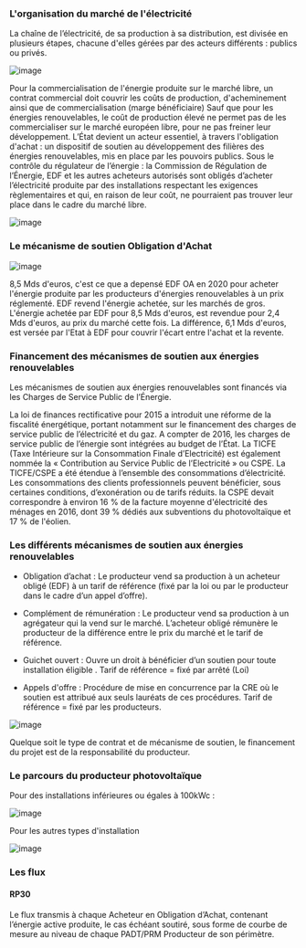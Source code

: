### L'organisation du marché de l'électricité

La chaîne de l’électricité, de sa production à sa distribution, est divisée en plusieurs étapes, chacune d'elles gérées par des acteurs différents : publics ou privés.

![image](https://github.com/user-attachments/assets/57574d69-5168-49f1-909b-92ce21bb5340)

Pour la commercialisation de l'énergie produite sur le marché libre, un contrat commercial doit couvrir les coûts de production, d'acheminement ainsi que de commercialisation (marge bénéficiaire)
Sauf que pour les énergies renouvelables, le coût de production élevé ne permet pas de les commercialiser sur le marché européen libre, pour ne pas freiner leur développement. 
L’État devient un acteur essentiel, à travers l'obligation d'achat : un dispositif de soutien au développement des filières des énergies renouvelables, mis en place par les pouvoirs publics.
Sous le contrôle du régulateur de l’énergie : la Commission de Régulation de l’Énergie, EDF et les autres acheteurs autorisés sont obligés d’acheter l’électricité produite par des installations respectant les exigences règlementaires et qui, en raison de leur coût, ne pourraient pas trouver leur place dans le cadre du marché libre.

![image](https://github.com/user-attachments/assets/c3d19e46-0ddb-45eb-ae3a-46dacda7544f)

### Le mécanisme de soutien Obligation d'Achat

![image](https://github.com/user-attachments/assets/b9558ea9-8fcd-45b9-ae0f-bed9f54b47f0)

8,5 Mds d'euros, c'est ce que a depensé EDF OA en 2020 pour acheter l'énergie produite par les producteurs d'énergies renouvelables à un prix réglementé.
EDF revend l'énergie achetée, sur les marchés de gros. L'énergie achetée par EDF pour 8,5 Mds d'euros, est revendue pour 2,4 Mds d'euros, au prix du marché cette fois. 
La différence, 6,1 Mds d'euros, est versée par l'Etat à EDF pour couvrir l'écart entre l'achat et la revente.

### Financement des mécanismes de soutien aux énergies renouvelables

Les mécanismes de soutien aux énergies renouvelables sont financés via les Charges de Service Public de l’Énergie.

La loi de finances rectificative pour 2015 a introduit une réforme de la fiscalité énergétique, portant notamment sur le financement des charges de service public de l’électricité et du gaz. A compter de 2016, les charges de service public de l’énergie sont intégrées au budget de l’État.
La TICFE (Taxe Intérieure sur la Consommation Finale d’Electricité) est également nommée la « Contribution au Service Public de l’Electricité » ou CSPE. La TICFE/CSPE a été étendue à l’ensemble des consommations d’électricité. Les consommations des clients professionnels peuvent bénéficier, sous certaines conditions, d’exonération ou de tarifs réduits.
la CSPE devait correspondre à environ 16 % de la facture moyenne d'électricité des ménages en 2016, dont 39 % dédiés aux subventions du photovoltaïque et 17 % de l'éolien.

### Les différents mécanismes de soutien aux énergies renouvelables

- Obligation d’achat : Le producteur vend sa production à un acheteur obligé (EDF) à un tarif de référence (fixé par la loi ou par le producteur dans le cadre d’un appel d’offre).
- Complément de rémunération : Le producteur vend sa production à un agrégateur qui la vend sur le marché. L’acheteur obligé rémunère le producteur de la différence entre le prix du marché et le tarif de référence.

- Guichet ouvert : Ouvre un droit à bénéficier d’un soutien pour toute installation éligible . Tarif de référence = fixé par arrêté (Loi)
- Appels d'offre :  Procédure de mise en concurrence par la CRE où le soutien est attribué aux seuls lauréats de ces procédures.  Tarif de référence = fixé par les producteurs.

![image](https://github.com/user-attachments/assets/d5ce4d15-502b-4361-ad60-fcde0fed58c4)

Quelque soit le type de contrat et de mécanisme de soutien, le financement du projet est de la responsabilité du producteur.

### Le parcours du producteur photovoltaïque

Pour des installations inférieures ou égales à 100kWc : 

![image](https://github.com/user-attachments/assets/e7538ad2-7c6a-417e-b1af-4200c42946a2)

Pour les autres types d'installation

![image](https://github.com/user-attachments/assets/26aef5e6-2b3f-4441-8ebd-c5ad8a0690eb)

### Les flux 

#### RP30

Le flux transmis à chaque Acheteur en Obligation d’Achat, contenant l’énergie active produite, le cas
échéant soutiré, sous forme de courbe de mesure au niveau de chaque PADT/PRM Producteur de son périmètre.

